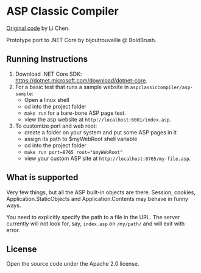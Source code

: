 # ASP Classic Compiler

[Original code](https://weblogs.asp.net/lichen/lessons-from-the-asp-classic-compiler-project) by Li Chen.

Prototype port to .NET Core by bijoutrouvaille @ BoldBrush.


## Running Instructions

1. Download .NET Core SDK: https://dotnet.microsoft.com/download/dotnet-core.
2. For a basic test that runs a sample website in `aspclassiccompiler/asp-sample`:
    - Open a linux shell
    - cd into the project folder
    - `make run` for a bare-bone ASP page test. 
    - view the asp website at `http://localhost:6001/index.asp`.
3. To customize port and web root:
    - create a folder on your system and put some ASP pages in it
    - assign its path to $myWebRoot shell variable
    - cd into the project folder
    - `make run port=8765 root="$myWebRoot"` 
    - view your custom ASP site at `http://localhost:8765/my-file.asp`.

## What is supported

Very few things, but all the ASP built-in objects are there. Session, cookies, Application.StaticObjects and Application.Contents may behave in funny ways.

You need to explicitly specify the path to a file in the URL. The server currently will not look for, say, `index.asp` on `/my/path/` and will exit with error.

## License

Open the source code under the Apache 2.0 license. 
